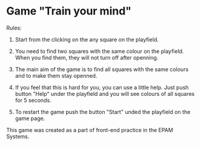 Game "Train your mind"
=================

Rules:

1) Start from the clicking on the any square on the playfield. 

2) You need to find two squares with the same colour on the playfield. When you find them, they will not turn off after openning. 

3) The main aim of the game is to find all squares with the same colours and to make them stay openned.  

4) If you feel that this is hard for you, you can use a little help. Just push button "Help" under the playfield and you will see colours of all squares for 5 seconds.

5) To restart the game push the button "Start" unded the playfield on the game page. 


This game was created as a part of front-end practice in the EPAM Systems.
